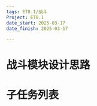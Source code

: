 ```yaml
---
tags: ET8.1/战斗
Project: ET8.1
date_start: 2025-03-17
date_finish: 2025-03-17

---
```


# 战斗模块设计思路

# 子任务列表

